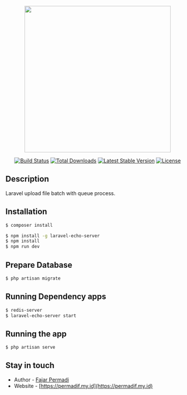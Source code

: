 <p align="center"><a href="https://laravel.com" target="_blank"><img src="https://raw.githubusercontent.com/laravel/art/master/logo-lockup/5%20SVG/2%20CMYK/1%20Full%20Color/laravel-logolockup-cmyk-red.svg" width="400"></a></p>

<p align="center">
<a href="https://travis-ci.org/laravel/framework"><img src="https://travis-ci.org/laravel/framework.svg" alt="Build Status"></a>
<a href="https://packagist.org/packages/laravel/framework"><img src="https://img.shields.io/packagist/dt/laravel/framework" alt="Total Downloads"></a>
<a href="https://packagist.org/packages/laravel/framework"><img src="https://img.shields.io/packagist/v/laravel/framework" alt="Latest Stable Version"></a>
<a href="https://packagist.org/packages/laravel/framework"><img src="https://img.shields.io/packagist/l/laravel/framework" alt="License"></a>
</p>

## Description

Laravel upload file batch with queue process.

## Installation

```bash
$ composer install

$ npm install -g laravel-echo-server
$ npm install
$ npm run dev
```

## Prepare Database

```bash
$ php artisan migrate

```

## Running Dependency apps 

```bash
$ redis-server
$ laravel-echo-server start

```
## Running the app

```bash
$ php artisan serve

```

## Stay in touch

- Author - [Fajar Permadi](https://www.linkedin.com/in/fajar-permadi-78826117b)
- Website - [https://permadif.my.id](https://permadif.my.id)


